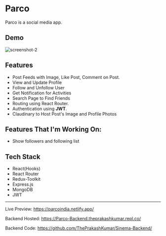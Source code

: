 # Parco

Parco is a social media app.

## Demo

![screenshot-2](https://res.cloudinary.com/theprakashkumar/image/upload/v1692813404/Project%20Screenshot/Parco/Parco-Collage_qxnwto.jpg)

## Features

- Post Feeds with Image, Like Post, Comment on Post.
- View and Update Profile
- Follow and Unfollow User
- Get Notification for Activities
- Search Page to Find Friends
- Routing using React Router.
- Authentication using **JWT**.
- Claudinary to Host Post's Image and Profile Photos

## Features That I'm Working On:

- Show followers and following list

## Tech Stack

- React(Hooks)
- React Router
- Redux-Toolkit
- Express.js
- MongoDB
- JWT

---

Live Preview: https://parcoindia.netlify.app/

Backend Hosted: https://Parco-Backend.theprakashkumar.repl.co/

Backend Code: https://github.com/ThePrakashKumar/Sinema-Backend/
